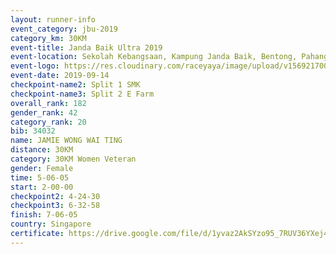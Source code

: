 ```yaml
---
layout: runner-info 
event_category: jbu-2019 
category_km: 30KM 
event-title: Janda Baik Ultra 2019  
event-location: Sekolah Kebangsaan, Kampung Janda Baik, Bentong, Pahang, Malaysia 
event-logo: https://res.cloudinary.com/raceyaya/image/upload/v1569217009/logo/janda-baik_vch1pc.jpg 
event-date: 2019-09-14 
checkpoint-name2: Split 1 SMK 
checkpoint-name3: Split 2 E Farm 
overall_rank: 182
gender_rank: 42
category_rank: 20
bib: 34032
name: JAMIE WONG WAI TING
distance: 30KM
category: 30KM Women Veteran
gender: Female
time: 5-06-05
start: 2-00-00
checkpoint2: 4-24-30
checkpoint3: 6-32-58
finish: 7-06-05
country: Singapore
certificate: https://drive.google.com/file/d/1yvaz2AkSYzo95_7RUV36YXej4oVfvcgG/view?usp=sharing
---
```

